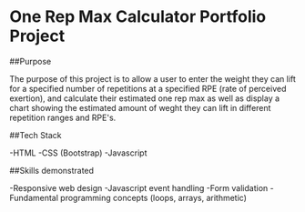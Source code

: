 # One Rep Max Calculator Portfolio Project

##Purpose

The purpose of this project is to allow a user to enter the weight they can lift for a specified number of repetitions at a specified RPE (rate of perceived exertion), and calculate their estimated one rep max as well as display a chart showing the estimated amount of weght they can lift in different repetition ranges and RPE's. 

##Tech Stack

-HTML
-CSS (Bootstrap)
-Javascript

##Skills demonstrated

-Responsive web design
-Javascript event handling
-Form validation
-Fundamental programming concepts (loops, arrays, arithmetic)
